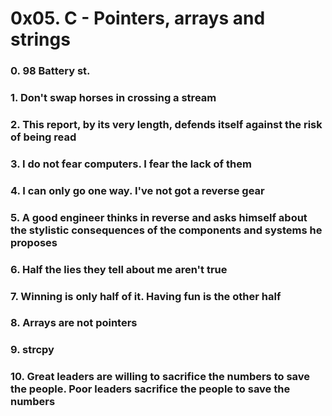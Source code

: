 # 0x05. C - Pointers, arrays and strings

### 0. 98 Battery st.

### 1. Don't swap horses in crossing a stream

### 2. This report, by its very length, defends itself against the risk of being read

### 3. I do not fear computers. I fear the lack of them

### 4. I can only go one way. I've not got a reverse gear

### 5. A good engineer thinks in reverse and asks himself about the stylistic consequences of the components and systems he proposes

### 6. Half the lies they tell about me aren't true

### 7. Winning is only half of it. Having fun is the other half

### 8. Arrays are not pointers

### 9. strcpy

### 10. Great leaders are willing to sacrifice the numbers to save the people. Poor leaders sacrifice the people to save the numbers


